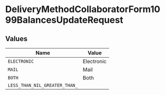 # DeliveryMethodCollaboratorForm1099BalancesUpdateRequest


## Values

| Name                          | Value                         |
| ----------------------------- | ----------------------------- |
| `ELECTRONIC`                  | Electronic                    |
| `MAIL`                        | Mail                          |
| `BOTH`                        | Both                          |
| `LESS_THAN_NIL_GREATER_THAN_` | <nil>                         |